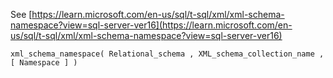 See [https://learn.microsoft.com/en-us/sql/t-sql/xml/xml-schema-namespace?view=sql-server-ver16](https://learn.microsoft.com/en-us/sql/t-sql/xml/xml-schema-namespace?view=sql-server-ver16)
```
xml_schema_namespace( Relational_schema , XML_schema_collection_name , [ Namespace ] )
```
